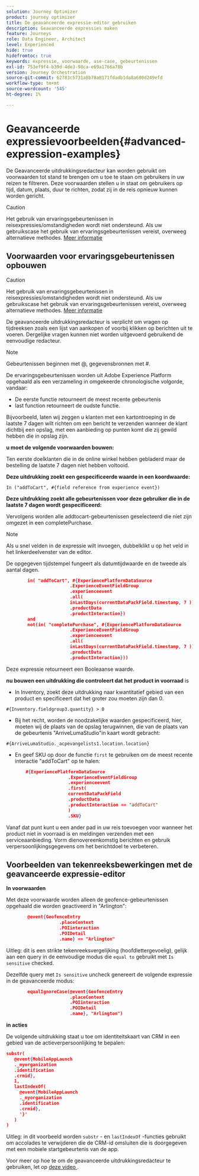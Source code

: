 ```yaml
---
solution: Journey Optimizer
product: journey optimizer
title: De geavanceerde expressie-editor gebruiken
description: Geavanceerde expressies maken
feature: Journeys
role: Data Engineer, Architect
level: Experienced
hide: true
hidefromtoc: true
keywords: expressie, voorwaarde, use-case, gebeurtenissen
exl-id: 753ef9f4-b39d-4de3-98ca-e69a1766a78b
version: Journey Orchestration
source-git-commit: 62783c5731a8b78a8171fdadb1da8a680d249efd
workflow-type: tm+mt
source-wordcount: '545'
ht-degree: 1%

---
```



# Geavanceerde expressievoorbeelden{#advanced-expression-examples}

De Geavanceerde uitdrukkingsredacteur kan worden gebruikt om voorwaarden tot stand te brengen om u toe te staan om gebruikers in uw reizen te filtreren. Deze voorwaarden stellen u in staat om gebruikers op tijd, datum, plaats, duur te richten, zodat zij in de reis opnieuw kunnen worden gericht.

>[!CAUTION]
>
>Het gebruik van ervaringsgebeurtenissen in reisexpressies/omstandigheden wordt niet ondersteund. Als uw gebruikscase het gebruik van ervaringsgebeurtenissen vereist, overweeg alternatieve methodes. [Meer informatie](../exp-event-lookup.md)


## Voorwaarden voor ervaringsgebeurtenissen opbouwen


>[!CAUTION]
>
>Het gebruik van ervaringsgebeurtenissen in reisexpressies/omstandigheden wordt niet ondersteund. Als uw gebruikscase het gebruik van ervaringsgebeurtenissen vereist, overweeg alternatieve methodes. [Meer informatie](../exp-event-lookup.md)
>



De geavanceerde uitdrukkingsredacteur is verplicht om vragen op tijdreeksen zoals een lijst van aankopen of voorbij klikken op berichten uit te voeren. Dergelijke vragen kunnen niet worden uitgevoerd gebruikend de eenvoudige redacteur.

>[!NOTE]
>
>Gebeurtenissen beginnen met @, gegevensbronnen met #.

De ervaringsgebeurtenissen worden uit Adobe Experience Platform opgehaald als een verzameling in omgekeerde chronologische volgorde, vandaar:

* De eerste functie retourneert de meest recente gebeurtenis
* last function retourneert de oudste functie.

Bijvoorbeeld, laten wij zeggen u klanten met een kartontroeping in de laatste 7 dagen wilt richten om een bericht te verzenden wanneer de klant dichtbij een opslag, met een aanbieding op punten komt die zij gewild hebben die in opslag zijn.

**u moet de volgende voorwaarden bouwen:**

Ten eerste doelklanten die in de online winkel hebben gebladerd maar de bestelling de laatste 7 dagen niet hebben voltooid.

**Deze uitdrukking zoekt een gespecificeerde waarde in een koordwaarde:**

`In ("addToCart", #{field reference from experience event})`

**Deze uitdrukking zoekt alle gebeurtenissen voor deze gebruiker die in de laatste 7 dagen wordt gespecificeerd:**

Vervolgens worden alle addtocart-gebeurtenissen geselecteerd die niet zijn omgezet in een completePurchase.

>[!NOTE]
>
>Als u snel velden in de expressie wilt invoegen, dubbelklikt u op het veld in het linkerdeelvenster van de editor.

De opgegeven tijdstempel fungeert als datumtijdwaarde en de tweede als aantal dagen.

```json
        in( "addToCart", #{ExperiencePlatformDataSource
                        .ExperienceEventFieldGroup
                        .experienceevent
                        .all(
                        inLastDays(currentDataPackField.timestamp, 7 ))
                        .productData
                        .productInteraction})
        and
        not(in( "completePurchase", #{ExperiencePlatformDataSource
                        .ExperienceEventFieldGroup
                        .experienceevent
                        .all(
                        inLastDays(currentDataPackField.timestamp, 7 ))
                        .productData
                        .productInteraction}))
```

Deze expressie retourneert een Booleaanse waarde.

**nu bouwen een uitdrukking die controleert dat het product in voorraad** is

* In Inventory, zoekt deze uitdrukking naar kwantitatief gebied van een product en specificeert dat het groter zou moeten zijn dan 0.

`#{Inventory.fieldgroup3.quantity} > 0`

* Bij het recht, worden de noodzakelijke waarden gespecificeerd, hier, moeten wij de plaats van de opslag terugwinnen, die van de plaats van de gebeurtenis &quot;ArriveLumaStudio&quot;in kaart wordt gebracht:

`#{ArriveLumaStudio._acpevangelists1.location.location}`

* En geef SKU op door de functie `first` te gebruiken om de meest recente interactie &quot;addToCart&quot; op te halen:

  ```json
      #{ExperiencePlatformDataSource
                      .ExperienceEventFieldGroup
                      .experienceevent
                      .first(
                      currentDataPackField
                      .productData
                      .productInteraction == "addToCart"
                      )
                      .SKU}
  ```

Vanaf dat punt kunt u een ander pad in uw reis toevoegen voor wanneer het product niet in voorraad is en meldingen verzenden met een serviceaanbieding. Vorm dienovereenkomstig berichten en gebruik verpersoonlijkingsgegevens om het berichtdoel te verbeteren.

## Voorbeelden van tekenreeksbewerkingen met de geavanceerde expressie-editor

**In voorwaarden**

Met deze voorwaarde worden alleen de geofence-gebeurtenissen opgehaald die worden geactiveerd in &quot;Arlington&quot;:

```json
        @event{GeofenceEntry
                    .placeContext
                    .POIinteraction
                    .POIDetail
                    .name} == "Arlington"
```

Uitleg: dit is een strikte tekenreeksvergelijking (hoofdlettergevoelig), gelijk aan een query in de eenvoudige modus die `equal to` gebruikt met `Is sensitive` checked.

Dezelfde query met `Is sensitive` uncheck genereert de volgende expressie in de geavanceerde modus:

```json
        equalIgnoreCase(@event{GeofenceEntry
                        .placeContext
                        .POIinteraction
                        .POIDetail
                        .name}, "Arlington")
```

**in acties**

De volgende uitdrukking staat u toe om identiteitskaart van CRM in een gebied van de actieverpersoonlijking te bepalen:

```json
substr(
   @event{MobileAppLaunch
   ._myorganization
   .identification
   .crmid},
   1, 
   lastIndexOf(
     @event{MobileAppLaunch
     ._myorganization
     .identification
     .crmid},
     '}'
   )
)
```

Uitleg: in dit voorbeeld worden `substr` - en `lastIndexOf` -functies gebruikt om accolades te verwijderen die de CRM-id omsluiten die is doorgegeven met een mobiele startgebeurtenis van de app.


Voor meer op hoe te om de geavanceerde uitdrukkingsredacteur te gebruiken, let op [ deze video ](https://experienceleague.adobe.com/docs/journey-optimizer-learn/tutorials/create-journeys/introduction-to-building-a-journey.html?lang=nl-NL).
